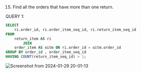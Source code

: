 15. Find all the orders that have more than one return.

QUERY 1:

```sql
SELECT 
    ri.order_id, ri.order_item_seq_id, ri.return_item_seq_id
FROM
    return_item AS ri
        JOIN
    order_item AS oitm ON ri.order_id = oitm.order_id
GROUP BY order_id , order_item_seq_id
HAVING COUNT(return_item_seq_id) > 1;

```

![Screenshot from 2024-01-29 20-01-13](https://github.com/Khushboop14/Training_assignment/assets/126051670/9399a03e-4fe1-4358-be8e-4c8e4672ba52)


